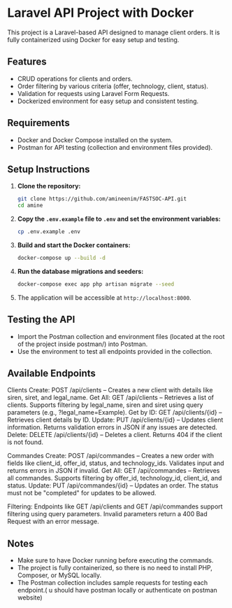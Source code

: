 # Laravel API Project with Docker

This project is a Laravel-based API designed to manage client orders. It is fully containerized using Docker for easy setup and testing.

## Features
- CRUD operations for clients and orders.
- Order filtering by various criteria (offer, technology, client, status).
- Validation for requests using Laravel Form Requests.
- Dockerized environment for easy setup and consistent testing.

## Requirements
- Docker and Docker Compose installed on the system.
- Postman for API testing (collection and environment files provided).

## Setup Instructions
1. **Clone the repository:**
    ```bash
    git clone https://github.com/amineenim/FASTSOC-API.git
    cd amine
    ```

2. **Copy the `.env.example` file to `.env` and set the environment variables:**
    ```bash
    cp .env.example .env
    ```

3. **Build and start the Docker containers:**
    ```bash
    docker-compose up --build -d
    ```

4. **Run the database migrations and seeders:**
    ```bash
    docker-compose exec app php artisan migrate --seed
    ```

5. The application will be accessible at `http://localhost:8000`.

## Testing the API
- Import the Postman collection and environment files (located at the root of the project inside postman/) into Postman.
- Use the environment to test all endpoints provided in the collection.

## Available Endpoints
Clients
Create: POST /api/clients – Creates a new client with details like siren, siret, and legal_name.
Get All: GET /api/clients – Retrieves a list of clients. Supports filtering by legal_name, siren and siret using query parameters (e.g., ?legal_name=Example).
Get by ID: GET /api/clients/{id} – Retrieves client details by ID.
Update: PUT /api/clients/{id} – Updates client information. Returns validation errors in JSON if any issues are detected.
Delete: DELETE /api/clients/{id} – Deletes a client. Returns 404 if the client is not found.

Commandes
Create: POST /api/commandes – Creates a new order with fields like client_id, offer_id, status, and technology_ids. Validates input and returns errors in JSON if invalid.
Get All: GET /api/commandes – Retrieves all commandes. Supports filtering by offer_id, technology_id, client_id, and status.
Update: PUT /api/commandes/{id} – Updates an order. The status must not be "completed" for updates to be allowed.

Filtering: Endpoints like GET /api/clients and GET /api/commandes support filtering using query parameters. Invalid parameters return a 400 Bad Request with an error message.


## Notes
- Make sure to have Docker running before executing the commands.
- The project is fully containerized, so there is no need to install PHP, Composer, or MySQL locally.
- The Postman collection includes sample requests for testing each endpoint.( u should have postman locally or authenticate on postman website)
